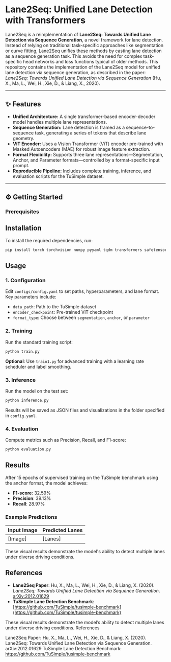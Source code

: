 # Lane2Seq: Unified Lane Detection with Transformers

Lane2Seq is a reimplementation of **Lane2Seq: Towards Unified Lane Detection via Sequence Generation**, a novel framework for lane detection. Instead of relying on traditional task-specific approaches like segmentation or curve fitting, Lane2Seq unifies these methods by casting lane detection as a sequence generation task. This avoids the need for complex task-specific head networks and loss functions typical of older methods. This repository contains the implementation of the Lane2Seq model for unified lane detection via sequence generation, as described in the paper: *Lane2Seq: Towards Unified Lane Detection via Sequence Generation* (Hu, X., Ma, L., Wei, H., Xie, D., & Liang, X., 2020).

---

## ✨ Features

- **Unified Architecture:** A single transformer-based encoder-decoder model handles multiple lane representations.  
- **Sequence Generation:** Lane detection is framed as a sequence-to-sequence task, generating a series of tokens that describe lane geometry.  
- **ViT Encoder:** Uses a Vision Transformer (ViT) encoder pre-trained with Masked Autoencoders (MAE) for robust image feature extraction.  
- **Format Flexibility:** Supports three lane representations—Segmentation, Anchor, and Parameter formats—controlled by a format-specific input prompt.  
- **Reproducible Pipeline:** Includes complete training, inference, and evaluation scripts for the TuSimple dataset.  

---

## ⚙️ Getting Started

### Prerequisites


## Installation

To install the required dependencies, run:

```bash
pip install torch torchvision numpy pyyaml tqdm transformers safetensors opencv-python shapely Pillow
```

## Usage

### 1. Configuration
Edit `configs/config.yaml` to set paths, hyperparameters, and lane format. Key parameters include:

- `data_path`: Path to the TuSimple dataset
- `encoder_checkpoint`: Pre-trained ViT checkpoint
- `format_type`: Choose between `segmentation`, `anchor`, or `parameter`

### 2. Training
Run the standard training script:

```bash
python train.py
```

**Optional**: Use `train1.py` for advanced training with a learning rate scheduler and label smoothing.

### 3. Inference
Run the model on the test set:

```bash
python inference.py
```

Results will be saved as JSON files and visualizations in the folder specified in `config.yaml`.

### 4. Evaluation
Compute metrics such as Precision, Recall, and F1-score:

```bash
python evaluation.py
```

## Results
After 15 epochs of supervised training on the TuSimple benchmark using the anchor format, the model achieves:

- **F1-score**: 32.59%
- **Precision**: 39.13%
- **Recall**: 28.97%

### Example Predictions
| Input Image | Predicted Lanes |
|-------------|-----------------|
| [Image]     | [Lanes]         |

These visual results demonstrate the model's ability to detect multiple lanes under diverse driving conditions.

## References
- **Lane2Seq Paper**: Hu, X., Ma, L., Wei, H., Xie, D., & Liang, X. (2020). *Lane2Seq: Towards Unified Lane Detection via Sequence Generation*. [arXiv:2012.01629](https://arxiv.org/abs/2012.01629)
- **TuSimple Lane Detection Benchmark**: [https://github.com/TuSimple/tusimple-benchmark](https://github.com/TuSimple/tusimple-benchmark)

These visual results demonstrate the model’s ability to detect multiple lanes under diverse driving conditions.
References

Lane2Seq Paper: Hu, X., Ma, L., Wei, H., Xie, D., & Liang, X. (2020). Lane2Seq: Towards Unified Lane Detection via Sequence Generation. arXiv:2012.01629
TuSimple Lane Detection Benchmark: https://github.com/TuSimple/tusimple-benchmark
